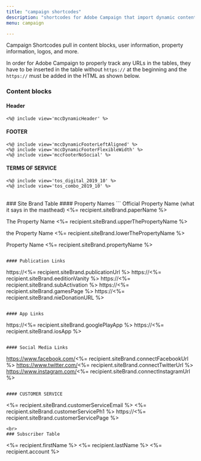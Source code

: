 ```yaml
---
title: "campaign shortcodes"
description: "shortcodes for Adobe Campaign that import dynamic content or personalization data"
menu: campaign

---
```

Campaign Shortcodes pull in content blocks, user information, property information, logos, and more.

<div class="note">
In order for Adobe Campaign to properly track any URLs in the tables, they have to be inserted in the table without <code>https://</code> at the beginning and the <code>https://</code> must be added in the HTML as shown below.
</div>

### Content blocks

#### Header
```
<%@ include view='mccDynamicHeader' %>
```

#### FOOTER
```
<%@ include view='mccDynamicFooterLeftAligned' %>
<%@ include view='mccDynamicFooterFlexibleWidth' %>
<%@ include view='mccFooterNoSocial' %>
```

#### TERMS OF SERVICE
```
<%@ include view='tos_digital_2019_10' %>
<%@ include view='tos_combo_2019_10' %>
```
<br>
### Site Brand Table
#### Property Names
```
Official Property Name (what it says in the masthead)
<%= recipient.siteBrand.paperName %>

The Property Name
<%= recipient.siteBrand.upperThePropertyName %>

the Property Name
<%= recipient.siteBrand.lowerThePropertyName %>

Property Name
<%= recipient.siteBrand.propertyName %>
```

#### Publication Links
```
https://<%= recipient.siteBrand.publicationUrl %>
https://<%= recipient.siteBrand.eeditionVanity %>
https://<%= recipient.siteBrand.subActivation %>
https://<%= recipient.siteBrand.gamesPage %>
https://<%= recipient.siteBrand.nieDonationURL %>
```

#### App Links
```
https://<%= recipient.siteBrand.googlePlayApp %>
https://<%= recipient.siteBrand.iosApp %>
```

#### Social Media Links
```
https://www.facebook.com/<%= recipient.siteBrand.connectFacebookUrl %>
https://www.twitter.com/<%= recipient.siteBrand.connectTwitterUrl %>
https://www.instagram.com/<%= recipient.siteBrand.connectInstagramUrl %>
```

#### CUSTOMER SERVICE
```
<%= recipient.siteBrand.customerServiceEmail %>
<%= recipient.siteBrand.customerServicePh1 %>
https://<%= recipient.siteBrand.customerServicePage %>
```
<br>
### Subscriber Table
```
<%= recipient.firstName %>
<%= recipient.lastName %>
<%= recipient.account %>
```
